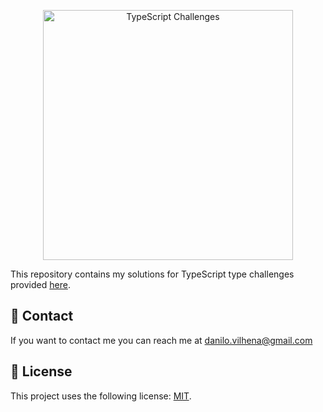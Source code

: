 <p align="center">
  <img src="https://raw.githubusercontent.com/type-challenges/type-challenges/master/screenshots/logo.svg" width="400" alt="TypeScript Challenges"/>
</p>

This repository contains my solutions for TypeScript type challenges provided <a href="https://github.com/type-challenges/type-challenges">here</a>.

## 👋 Contact
If you want to contact me you can reach me at danilo.vilhena@gmail.com

## 📙 License
This project uses the following license: <a href="https://github.com/danilovilhena/whatsapp-redirect/blob/main/LICENSE">MIT</a>.